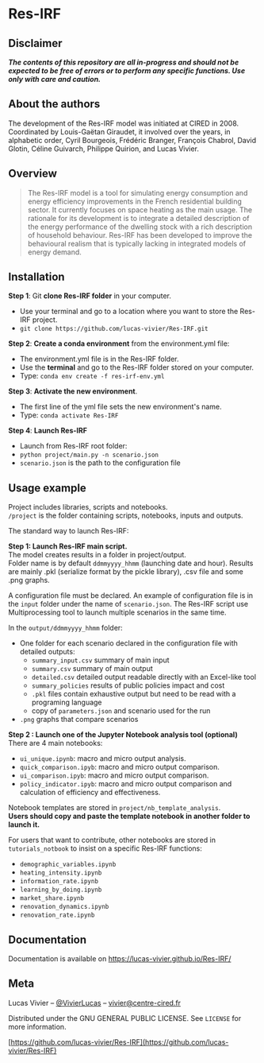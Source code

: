 # Res-IRF
## Disclaimer

**_The contents of this repository are all in-progress and should not be expected to be free of errors or to perform any
specific functions. Use only with care and caution._**

## About the authors

The development of the Res-IRF model was initiated at CIRED in 2008. Coordinated by Louis-Gaëtan Giraudet, it involved
over the years, in alphabetic order, Cyril Bourgeois, Frédéric Branger, François Chabrol, David Glotin, Céline Guivarch,
Philippe Quirion, and Lucas Vivier.

## Overview

> The Res-IRF model is a tool for simulating energy consumption and energy efficiency improvements in the French residential building sector. It currently focuses on space heating as the main usage. The rationale for its development is to integrate a detailed description of the energy performance of the dwelling stock with a rich description of household behaviour. Res-IRF has been developed to improve the behavioural realism that is typically lacking in integrated models of energy demand.

## Installation
**Step 1**: Git **clone Res-IRF folder** in your computer.
   - Use your terminal and go to a location where you want to store the Res-IRF project.
   - `git clone https://github.com/lucas-vivier/Res-IRF.git`

**Step 2**: **Create a conda environment** from the environment.yml file:
   - The environment.yml file is in the Res-IRF folder.
   - Use the **terminal** and go to the Res-IRF folder stored on your computer.
   - Type: `conda env create -f res-irf-env.yml`

**Step 3**: **Activate the new environment**.
   - The first line of the yml file sets the new environment's name.
   - Type: `conda activate Res-IRF`

**Step 4**: **Launch Res-IRF**
   - Launch from Res-IRF root folder:
   - `python project/main.py -n scenario.json`
   - `scenario.json` is the path to the configuration file

## Usage example
Project includes libraries, scripts and notebooks.  
`/project` is the folder containing scripts, notebooks, inputs and outputs.  

The standard way to launch Res-IRF:  

**Step 1: Launch Res-IRF main script.**  
The model creates results in a folder in project/output.  
Folder name is by default `ddmmyyyy_hhmm` (launching date and hour).
Results are mainly .pkl (serialize format by the pickle library), .csv file and some .png graphs.

A configuration file must be declared.
An example of configuration file is in the `input` folder under the name of `scenario.json`.
The Res-IRF script use Multiprocessing tool to launch multiple scenarios in the same time. 

In the `output/ddmmyyyy_hhmm` folder:
- One folder for each scenario declared in the configuration file with detailed outputs:
    - `summary_input.csv` summary of main input
    - `summary.csv` summary of main output
    - `detailed.csv` detailed output readable directly with an Excel-like tool
    - `summary_policies` results of public policies impact and cost
    - `.pkl` files contain exhaustive output but need to be read with a programing language
    - copy of `parameters.json` and scenario used for the run
- `.png` graphs that compare scenarios

**Step 2 : Launch one of the Jupyter Notebook analysis tool (optional)**  
There are 4 main notebooks:
- `ui_unique.ipynb`: macro and micro output analysis.
- `quick_comparison.ipyb`: macro and micro output comparison.
- `ui_comparison.ipyb`: macro and micro output comparison.
- `policy_indicator.ipyb`: macro and micro output comparison and calculation of efficiency and effectiveness. 

Notebook templates are stored in `project/nb_template_analysis`.  
**Users should copy and paste the template notebook in another folder to launch it.**

For users that want to contribute, other notebooks are stored in `tutorials_notbook` to insist on a specific Res-IRF
functions:
- `demographic_variables.ipynb`
- `heating_intensity.ipynb`
- `information_rate.ipynb`
- `learning_by_doing.ipynb`
- `market_share.ipynb`
- `renovation_dynamics.ipynb`
- `renovation_rate.ipynb`

## Documentation
Documentation is available on https://lucas-vivier.github.io/Res-IRF/

## Meta

Lucas Vivier – [@VivierLucas](https://twitter.com/VivierLucas) – vivier@centre-cired.fr

Distributed under the GNU GENERAL PUBLIC LICENSE. See ``LICENSE`` for more information.

[https://github.com/lucas-vivier/Res-IRF](https://github.com/lucas-vivier/Res-IRF)